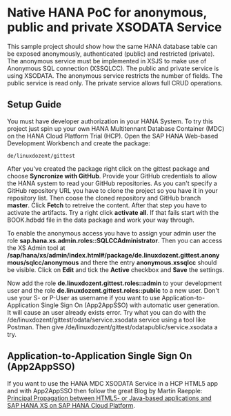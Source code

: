 # Native HANA PoC for anonymous, public and private XSODATA Service

This sample project should show how the same HANA database table can be exposed anonymously, authenticated (public) and restricted (private). The anonymous service must be implemented in XSJS to make use of Anonymous SQL connection (XSSQLCC). The public and private service is using XSODATA. The anonymous service restricts the number of fields. The public service is read only. The private service allows full CRUD operations.

## Setup Guide

You must have developer authorization in your HANA System. To try this project just spin up your own HANA Multitennant Database Container (MDC) on the HANA Cloud Platform Trial (HCP). Open the SAP HANA Web-based Development Workbench and create the package:

    de/linuxdozent/gittest

After you've created the package right click on the gittest package and choose **Syncronize with GitHub**. Provide your GitHub credentials to allow the HANA system to read your GitHub repositories. As you can't specify a GitHub repository URL you have to clone the project so you have it in your repository list. Then coose the cloned repository and GitHub branch **master**. Click **Fetch** to retreive the content. After that step you have to activate the artifacts. Try a right click **activate all**. If that fails start with the BOOK.hdbdd file in the data package and work your way through.

To enable the anonymous access you have to assign your admin user the role **sap.hana.xs.admin.roles::SQLCCAdministrator**. Then you can access the XS Admin tool at **/sap/hana/xs/admin/index.html#/package/de.linuxdozent.gittest.anonymous/sqlcc/anonymous** and there the entry **anonymous.xssqlcc** should be visible. Click on **Edit** and tick the **Active** checkbox and **Save** the settings.

Now add the role **de.linuxdozent.gittest.roles::admin** to your development user and the role **de.linuxdozent.gittest.roles::public** to a new user. Don't use your S- or P-User as username if you want to use Application-to-Application Single Sign On (App2AppSSO) with automatic user generation. It will cause an user already exists error. Try what you can do with the /de/linuxdozent/gittest/odata/service.xsodata service using a tool like Postman. Then give /de/linuxdozent/gittest/odatapublic/service.xsodata a try.

## Application-to-Application Single Sign On (App2AppSSO)

If you want to use the HANA MDC XSODATA Service in a HCP HTML5 app and with App2AppSSO then follow the great Blog by Martin Raepple: [Principal Propagation between HTML5- or Java-based applications and SAP HANA XS on SAP HANA Cloud Platform](http://scn.sap.com/community/developer-center/cloud-platform/blog/2016/03/21/principal-propagation-between-html5-and-sap-hana-xs-on-sap-hana-cloud-platform).
